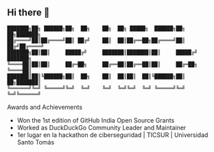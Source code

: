 ## Hi there 👋

```
███████╗██╗ ██████╗██╗  ██╗    ██╗  ██╗ █████╗  ██████╗██╗  ██╗███████╗
██╔════╝██║██╔════╝██║ ██╔╝    ██║  ██║██╔══██╗██╔════╝██║ ██╔╝██╔════╝
███████╗██║██║     █████╔╝     ███████║███████║██║     █████╔╝ ███████╗
╚════██║██║██║     ██╔═██╗     ██╔══██║██╔══██║██║     ██╔═██╗ ╚════██║
███████║██║╚██████╗██║  ██╗    ██║  ██║██║  ██║╚██████╗██║  ██╗███████║
╚══════╝╚═╝ ╚═════╝╚═╝  ╚═╝    ╚═╝  ╚═╝╚═╝  ╚═╝ ╚═════╝╚═╝  ╚═╝╚══════╝
```

<!--
**SickHacks/SickHacks** is a ✨ _special_ ✨ repository because its `README.md` (this file) appears on your GitHub profile.

Here are some ideas to get you started:

- 🔭 I’m currently working on ...
- 🌱 I’m currently learning ...
- 👯 I’m looking to collaborate on ...
- 🤔 I’m looking for help with ...
- 💬 Ask me about ...
- 📫 How to reach me: ...
- 😄 Pronouns: ...
- ⚡ Fun fact: ...
-->
Awards and Achievements
- Won the 1st edition of GitHub India Open Source Grants
- Worked as DuckDuckGo Community Leader and Maintainer
- 1er lugar en la hackathon de ciberseguridad | TICSUR | Universidad Santo Tomás
